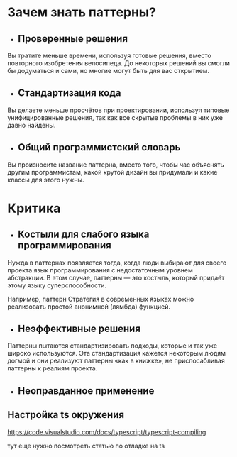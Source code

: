 
# Зачем знать паттерны?  

- ## Проверенные решения  
Вы тратите меньше времени, используя готовые решения, вместо повторного изобретения велосипеда. До некоторых решений вы смогли бы додуматься и сами, но многие могут быть для вас открытием.

- ## Стандартизация кода  
Вы делаете меньше просчётов при проектировании, используя типовые унифицированные решения, так как все скрытые проблемы в них уже давно найдены.

- ## Общий программистский словарь  
Вы произносите название паттерна, вместо того, чтобы час объяснять другим программистам, какой крутой дизайн вы придумали и какие классы для этого нужны.

# Критика

- ## Костыли для слабого языка программирования  
Нужда в паттернах появляется тогда, когда люди выбирают для своего проекта язык программирования с недостаточным уровнем абстракции. В этом случае, паттерны — это костыль, который придаёт этому языку суперспособности.

Например, паттерн Стратегия в современных языках можно реализовать простой анонимной (лямбда) функцией.

- ## Неэффективные решения  
Паттерны пытаются стандартизировать подходы, которые и так уже широко используются. Эта стандартизация кажется некоторым людям догмой и они реализуют паттерны «как в книжке», не приспосабливая паттерны к реалиям проекта.

- ## Неоправданное применение  



## Настройка ts окружения  
https://code.visualstudio.com/docs/typescript/typescript-compiling  
  
тут еще нужно посмотреть статью по отладке на ts  
